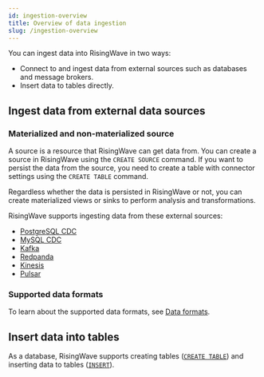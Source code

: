 ```yaml
---
id: ingestion-overview
title: Overview of data ingestion
slug: /ingestion-overview
---
```


You can ingest data into RisingWave in two ways:

- Connect to and ingest data from external sources such as databases and message brokers.
- Insert data to tables directly.

## Ingest data from external data sources

### Materialized and non-materialized source

A source is a resource that RisingWave can get data from. You can create a source in RisingWave using the `CREATE SOURCE` command. If you want to persist the data from the source, you need to create a table with connector settings using the `CREATE TABLE` command.

Regardless whether the data is persisted in RisingWave or not, you can create materialized views or sinks to perform analysis and transformations.

RisingWave supports ingesting data from these external sources:

- [PostgreSQL CDC](/create-source/create-source-cdc.md)
- [MySQL CDC](/create-source/create-source-cdc.md)
- [Kafka](/create-source/create-source-kafka.md)
- [Redpanda](/create-source/create-source-redpanda.md)
- [Kinesis](/create-source/create-source-kinesis.md)
- [Pulsar](/create-source/create-source-pulsar.md)


### Supported data formats

To learn about the supported data formats, see [Data formats](/sql/commands/sql-create-source.md#supported-formats).

## Insert data into tables

As a database, RisingWave supports creating tables ([`CREATE TABLE`](/sql/commands/sql-create-table.md)) and inserting data to tables ([`INSERT`](/sql/commands/sql-insert.md)).